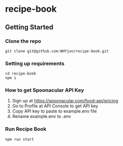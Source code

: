 # recipe-book

## Getting Started

### Clone the repo

```
git clone git@github.com:WHYjun/recipe-book.git
```

### Setting up requirements

```
cd recipe-book
npm i
```

### How to get Spoonacular API Key

1. Sign up at https://spoonacular.com/food-api/pricing
2. Go to Profile at API Console to get API key
3. Copy API key to paste to example.env file
4. Rename example.env to .env

### Run Recipe Book

```
npm run start
```
